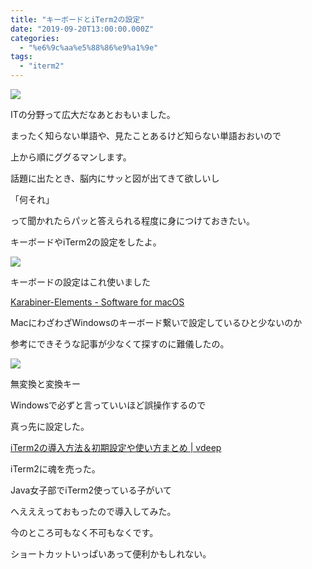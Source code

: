 ```yaml
---
title: "キーボードとiTerm2の設定"
date: "2019-09-20T13:00:00.000Z"
categories: 
  - "%e6%9c%aa%e5%88%86%e9%a1%9e"
tags: 
  - "iterm2"
---
```


![](/images/Screenshot_2019-09-19-23-39-57.jpg)

ITの分野って広大だなあとおもいました。

まったく知らない単語や、見たことあるけど知らない単語おおいので

上から順にググるマンします。

話題に出たとき、脳内にサッと図が出てきて欲しいし

「何それ」

って聞かれたらパッと答えられる程度に身につけておきたい。

  
キーボードやiTerm2の設定をしたよ。

![](https://media.discordapp.net/attachments/618599604618788874/624086171105886219/2019-09-19-12-35-16.jpg?width=585&height=585)

キーボードの設定はこれ使いました

[Karabiner-Elements - Software for macOS](https://pqrs.org/osx/karabiner/)

MacにわざわざWindowsのキーボード繋いで設定しているひと少ないのか

参考にできそうな記事が少なくて探すのに難儀したの。

![](http://wp.suwa3.me/wp-content/uploads/2019/09/e382b9e382afe383aae383bce383b3e382b7e383a7e38383e38388-2019-09-21-12.15.52.png?w=1015)

無変換と変換キー

Windowsで必ずと言っていいほど誤操作するので

真っ先に設定した。

[iTerm2の導入方法＆初期設定や使い方まとめ | vdeep](http://vdeep.net/iterm2)

iTerm2に魂を売った。

Java女子部でiTerm2使っている子がいて

へえええっておもったので導入してみた。

今のところ可もなく不可もなくです。

ショートカットいっぱいあって便利かもしれない。
